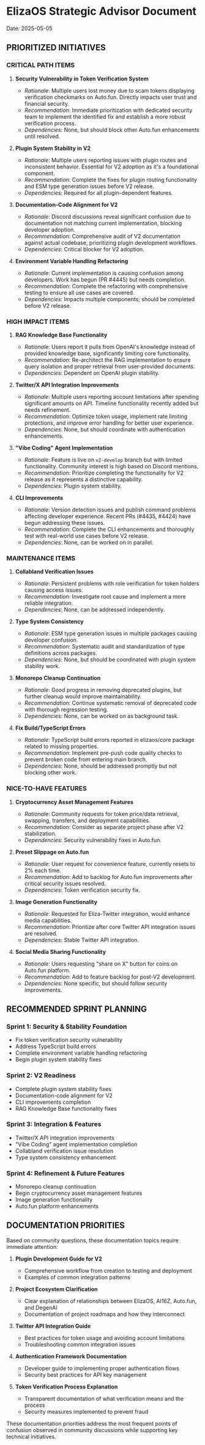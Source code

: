 # ElizaOS Strategic Advisor Document
Date: 2025-05-05

## PRIORITIZED INITIATIVES

### CRITICAL PATH ITEMS

1. **Security Vulnerability in Token Verification System**
   - *Rationale*: Multiple users lost money due to scam tokens displaying verification checkmarks on Auto.fun. Directly impacts user trust and financial security.
   - *Recommendation*: Immediate prioritization with dedicated security team to implement the identified fix and establish a more robust verification process.
   - *Dependencies*: None, but should block other Auto.fun enhancements until resolved.

2. **Plugin System Stability in V2**
   - *Rationale*: Multiple users reporting issues with plugin routes and inconsistent behavior. Essential for V2 adoption as it's a foundational component.
   - *Recommendation*: Complete the fixes for plugin routing functionality and ESM type generation issues before V2 release.
   - *Dependencies*: Required for all plugin-dependent features.

3. **Documentation-Code Alignment for V2**
   - *Rationale*: Discord discussions reveal significant confusion due to documentation not matching current implementation, blocking developer adoption.
   - *Recommendation*: Comprehensive audit of V2 documentation against actual codebase, prioritizing plugin development workflows.
   - *Dependencies*: Critical blocker for V2 adoption.

4. **Environment Variable Handling Refactoring**
   - *Rationale*: Current implementation is causing confusion among developers. Work has begun (PR #4445) but needs completion.
   - *Recommendation*: Complete the refactoring with comprehensive testing to ensure all use cases are covered.
   - *Dependencies*: Impacts multiple components; should be completed before V2 release.

### HIGH IMPACT ITEMS

1. **RAG Knowledge Base Functionality**
   - *Rationale*: Users report it pulls from OpenAI's knowledge instead of provided knowledge base, significantly limiting core functionality.
   - *Recommendation*: Re-architect the RAG implementation to ensure query isolation and proper retrieval from user-provided documents.
   - *Dependencies*: Dependent on OpenAI plugin stability.

2. **Twitter/X API Integration Improvements**
   - *Rationale*: Multiple users reporting account limitations after spending significant amounts on API. Timeline functionality recently added but needs refinement.
   - *Recommendation*: Optimize token usage, implement rate limiting protections, and improve error handling for better user experience.
   - *Dependencies*: None, but should coordinate with authentication enhancements.

3. **"Vibe Coding" Agent Implementation**
   - *Rationale*: Feature is live on `v2-develop` branch but with limited functionality. Community interest is high based on Discord mentions.
   - *Recommendation*: Prioritize completing the functionality for V2 release as it represents a distinctive capability.
   - *Dependencies*: Plugin system stability.

4. **CLI Improvements**
   - *Rationale*: Version detection issues and publish command problems affecting developer experience. Recent PRs (#4435, #4424) have begun addressing these issues.
   - *Recommendation*: Complete the CLI enhancements and thoroughly test with real-world use cases before V2 release.
   - *Dependencies*: None, can be worked on in parallel.

### MAINTENANCE ITEMS

1. **Collabland Verification Issues**
   - *Rationale*: Persistent problems with role verification for token holders causing access issues.
   - *Recommendation*: Investigate root cause and implement a more reliable integration.
   - *Dependencies*: None, can be addressed independently.

2. **Type System Consistency**
   - *Rationale*: ESM type generation issues in multiple packages causing developer confusion.
   - *Recommendation*: Systematic audit and standardization of type definitions across packages.
   - *Dependencies*: None, but should be coordinated with plugin system stability work.

3. **Monorepo Cleanup Continuation**
   - *Rationale*: Good progress in removing deprecated plugins, but further cleanup would improve maintainability.
   - *Recommendation*: Continue systematic removal of deprecated code with thorough regression testing.
   - *Dependencies*: None, can be worked on as background task.

4. **Fix Build/TypeScript Errors**
   - *Rationale*: TypeScript build errors reported in elizaos/core package related to missing properties.
   - *Recommendation*: Implement pre-push code quality checks to prevent broken code from entering main branch.
   - *Dependencies*: None, should be addressed promptly but not blocking other work.

### NICE-TO-HAVE FEATURES

1. **Cryptocurrency Asset Management Features**
   - *Rationale*: Community requests for token price/data retrieval, swapping, transfers, and deployment capabilities.
   - *Recommendation*: Consider as separate project phase after V2 stabilization.
   - *Dependencies*: Security vulnerability fixes in Auto.fun.

2. **Preset Slippage on Auto.fun**
   - *Rationale*: User request for convenience feature, currently resets to 2% each time.
   - *Recommendation*: Add to backlog for Auto.fun improvements after critical security issues resolved.
   - *Dependencies*: Token verification security fix.

3. **Image Generation Functionality**
   - *Rationale*: Requested for Eliza-Twitter integration, would enhance media capabilities.
   - *Recommendation*: Prioritize after core Twitter API integration issues are resolved.
   - *Dependencies*: Stable Twitter API integration.

4. **Social Media Sharing Functionality**
   - *Rationale*: Users requesting "share on X" button for coins on Auto.fun platform.
   - *Recommendation*: Add to feature backlog for post-V2 development.
   - *Dependencies*: None specific, but should follow security improvements.

## RECOMMENDED SPRINT PLANNING

### Sprint 1: Security & Stability Foundation
- Fix token verification security vulnerability
- Address TypeScript build errors
- Complete environment variable handling refactoring
- Begin plugin system stability fixes

### Sprint 2: V2 Readiness
- Complete plugin system stability fixes
- Documentation-code alignment for V2
- CLI improvements completion
- RAG Knowledge Base functionality fixes

### Sprint 3: Integration & Features
- Twitter/X API integration improvements
- "Vibe Coding" agent implementation completion
- Collabland verification issue resolution
- Type system consistency enhancement

### Sprint 4: Refinement & Future Features
- Monorepo cleanup continuation
- Begin cryptocurrency asset management features
- Image generation functionality
- Auto.fun platform enhancements

## DOCUMENTATION PRIORITIES

Based on community questions, these documentation topics require immediate attention:

1. **Plugin Development Guide for V2**
   - Comprehensive workflow from creation to testing and deployment
   - Examples of common integration patterns

2. **Project Ecosystem Clarification**
   - Clear explanation of relationships between ElizaOS, AI16Z, Auto.fun, and DegenAI
   - Documentation of project roadmaps and how they interconnect

3. **Twitter API Integration Guide**
   - Best practices for token usage and avoiding account limitations
   - Troubleshooting common integration issues

4. **Authentication Framework Documentation**
   - Developer guide to implementing proper authentication flows
   - Security best practices for API key management

5. **Token Verification Process Explanation**
   - Transparent documentation of what verification means and the process
   - Security measures implemented to prevent fraud

These documentation priorities address the most frequent points of confusion observed in community discussions while supporting key technical initiatives.